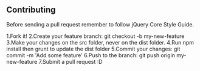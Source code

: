 Contributing
------------------------------

Before sending a pull request remember to follow jQuery Core Style Guide.

1.Fork it!
2.Create your feature branch: git checkout -b my-new-feature
3.Make your changes on the src folder, never on the dist folder.
4.Run npm install then grunt to update the dist folder
5.Commit your changes: git commit -m 'Add some feature'
6.Push to the branch: git push origin my-new-feature
7.Submit a pull request :D

